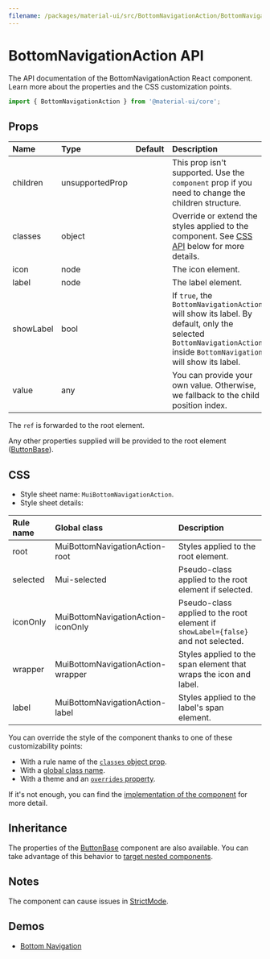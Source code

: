 ```yaml
---
filename: /packages/material-ui/src/BottomNavigationAction/BottomNavigationAction.js
---
```


<!--- This documentation is automatically generated, do not try to edit it. -->

# BottomNavigationAction API

<p class="description">The API documentation of the BottomNavigationAction React component. Learn more about the properties and the CSS customization points.</p>

```js
import { BottomNavigationAction } from '@material-ui/core';
```



## Props

| Name | Type | Default | Description |
|:-----|:-----|:--------|:------------|
| <span class="prop-name">children</span> | <span class="prop-type">unsupportedProp</span> |  | This prop isn't supported. Use the `component` prop if you need to change the children structure. |
| <span class="prop-name">classes</span> | <span class="prop-type">object</span> |  | Override or extend the styles applied to the component. See [CSS API](#css) below for more details. |
| <span class="prop-name">icon</span> | <span class="prop-type">node</span> |  | The icon element. |
| <span class="prop-name">label</span> | <span class="prop-type">node</span> |  | The label element. |
| <span class="prop-name">showLabel</span> | <span class="prop-type">bool</span> |  | If `true`, the `BottomNavigationAction` will show its label. By default, only the selected `BottomNavigationAction` inside `BottomNavigation` will show its label. |
| <span class="prop-name">value</span> | <span class="prop-type">any</span> |  | You can provide your own value. Otherwise, we fallback to the child position index. |

The `ref` is forwarded to the root element.

Any other properties supplied will be provided to the root element ([ButtonBase](/api/button-base/)).

## CSS

- Style sheet name: `MuiBottomNavigationAction`.
- Style sheet details:

| Rule name | Global class | Description |
|:-----|:-------------|:------------|
| <span class="prop-name">root</span> | <span class="prop-name">MuiBottomNavigationAction-root</span> | Styles applied to the root element.
| <span class="prop-name">selected</span> | <span class="prop-name">Mui-selected</span> | Pseudo-class applied to the root element if selected.
| <span class="prop-name">iconOnly</span> | <span class="prop-name">MuiBottomNavigationAction-iconOnly</span> | Pseudo-class applied to the root element if `showLabel={false}` and not selected.
| <span class="prop-name">wrapper</span> | <span class="prop-name">MuiBottomNavigationAction-wrapper</span> | Styles applied to the span element that wraps the icon and label.
| <span class="prop-name">label</span> | <span class="prop-name">MuiBottomNavigationAction-label</span> | Styles applied to the label's span element.

You can override the style of the component thanks to one of these customizability points:

- With a rule name of the [`classes` object prop](/customization/components/#overriding-styles-with-classes).
- With a [global class name](/customization/components/#overriding-styles-with-global-class-names).
- With a theme and an [`overrides` property](/customization/globals/#css).

If it's not enough, you can find the [implementation of the component](https://github.com/mui-org/material-ui/blob/master/packages/material-ui/src/BottomNavigationAction/BottomNavigationAction.js) for more detail.

## Inheritance

The properties of the [ButtonBase](/api/button-base/) component are also available.
You can take advantage of this behavior to [target nested components](/guides/api/#spread).

## Notes

The component can cause issues in [StrictMode](https://reactjs.org/docs/strict-mode.html).

## Demos

- [Bottom Navigation](/components/bottom-navigation/)

